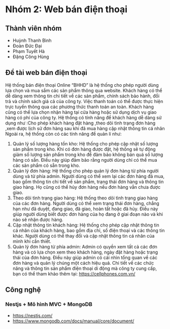 # Nhóm 2: Web bán điện thoại

## Thành viên nhóm

* Huỳnh Thanh Bình
* Đoàn Đức Đại
* Phạm Tuyết Hà
* Đặng Công Hùng

## Đề tài web bán điện thoại 

Hệ thống bán điện thoại Online “BHHD” là hệ thống cho phép người dùng lựa chọn và mua sắm các sản phẩm thông qua website.
Khách hàng có thể dễ dàng xem thông tin chi tiết về các sản phẩm, chính sách bảo hành, đổi trả và chính sách giá cả của công ty. Việc thanh toán có thể được thực hiện trực tuyến thông qua các phương thức thanh toán an toàn. Khách hàng cũng có thể lựa chọn nhận hàng tại cửa hàng hoặc sử dụng dịch vụ giao hàng có phí của công ty.
Hệ thống có tính năng để khách hàng dễ dàng sử dụng như :Cho phép khách hàng đặt hàng ,theo dõi tình trạng đơn hàng ,xem được lịch sử đơn hàng sau khi đã mua hàng cập nhật thông tin cá nhân
Ngoài ra, hệ thống còn có các tính năng để quản lí như:
1.	Quản lý số lượng hàng tồn kho: Hệ thống cho phép cập nhật số lượng sản phẩm trong kho. Khi có đơn hàng được đặt, hệ thống sẽ tự động giảm số lượng sản phẩm trong kho để đảm bảo không bán quá số lượng hàng có sẵn. Điều này giúp đảm bảo rằng người dùng chỉ có thể mua các sản phẩm có sẵn trong kho.
2.	Quản lý đơn hàng: Hệ thống cho phép quản lý đơn hàng từ phía người dùng và từ phía admin. Người dùng có thể xem lại các đơn hàng đã mua, bao gồm thông tin chi tiết về sản phẩm, trạng thái đơn hàng và thông tin giao hàng. Họ cũng có thể hủy đơn hàng nếu đơn hàng vẫn chưa được giao.
3.	Theo dõi tình trạng giao hàng: Hệ thống theo dõi tình trạng giao hàng của các đơn hàng. Người dùng có thể xem trạng thái đơn hàng, chẳng hạn như đã duyệt, đang giao, đã giao, hoàn tất hoặc đã hủy. Điều này giúp người dùng biết được đơn hàng của họ đang ở giai đoạn nào và khi nào sẽ nhận được hàng.
4.	Cập nhật thông tin khách hàng: Hệ thống cho phép cập nhật thông tin cá nhân của khách hàng, bao gồm địa chỉ, số điện thoại và các thông tin khác. Người dùng có thể thay đổi và cập nhật thông tin cá nhân của mình khi cần thiết.
5.	Quản lý đơn hàng từ phía admin: Admin có quyền xem tất cả các đơn hàng và có lựa chọn xem theo khách hàng, ngày đặt hàng hoặc trạng thái của đơn hàng. Điều này giúp admin có cái nhìn tổng quan về các đơn hàng và quản lý chúng một cách hiệu quả.
Chi tiết về các chức năng và thông tin sản phẩm điện thoại di động mà công ty cung cấp, bạn có thể tham khảo thêm tại: https://cellphones.com.vn/

## Công nghệ 

### Nestjs + Mô hình MVC + MongoDB
* https://nestjs.com/
* https://www.mongodb.com/docs/manual/core/document/
